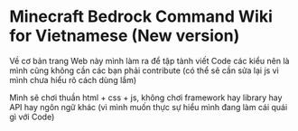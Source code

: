 # Minecraft Bedrock Command Wiki for Vietnamese (New version)

Về cơ bản trang Web này mình làm ra để tập tành viết Code các kiểu nên là mình cũng không cần các bạn phải contribute (có thể sẽ cần sửa lại js vì mình chưa hiểu rõ cách dùng lắm)

Mình sẽ chơi thuần html + css + js, không chơi framework hay library hay API hay ngôn ngữ khác (vì mình muốn thực sự hiểu mình đang làm cái quái gì với Code)
